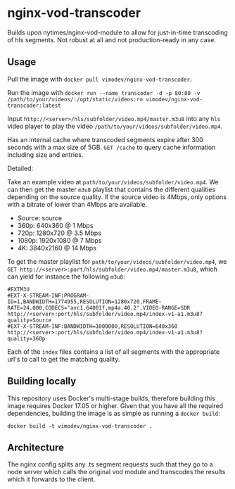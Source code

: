 nginx-vod-transcoder
=======================

Builds upon nytimes/nginx-vod-module to allow for just-in-time transcoding of hls segments. Not robust at all and not production-ready in any case.

Usage
----
Pull the image with `docker pull vimodev/nginx-vod-transcoder`.

Run the image with `docker run --name transcoder -d -p 80:80 -v /path/to/your/videos/:/opt/static/videos:ro vimodev/nginx-vod-transcoder:latest`

Input `http://<server>/hls/subfolder/video.mp4/master.m3u8` into any `hls` video player to play the video `/path/to/your/videos/subfolder/video.mp4`.

Has an internal cache where transcoded segments expire after 300 seconds with a max size of 5GB. `GET /cache` to query cache information including size and entries.


Detailed:


Take an example video at `path/to/your/videos/subfolder/video.mp4`. We can then get the master `m3u8` playlist that contains the different qualities depending on the source quality. If the source video is 4Mbps, only options with a bitrate of lower than 4Mbps are available.
- Source: source
- 360p: 640x360 @ 1 Mbps
- 720p: 1280x720 @ 3.5 Mbps
- 1080p: 1920x1080 @ 7 Mbps
- 4K: 3840x2160 @ 14 Mbps

To get the master playlist for `path/to/your/videos/subfolder/video.mp4`, we `GET http://<server>:port/hls/subfolder/video.mp4/master.m3u8`, which can yield for instance the following `m3u8`:

```
#EXTM3U
#EXT-X-STREAM-INF:PROGRAM-ID=1,BANDWIDTH=1774955,RESOLUTION=1280x720,FRAME-RATE=24.000,CODECS="avc1.64001f,mp4a.40.2",VIDEO-RANGE=SDR
http://<server>:port/hls/subfolder/video.mp4/index-v1-a1.m3u8?quality=Source
#EXT-X-STREAM-INF:BANDWIDTH=1000000,RESOLUTION=640x360
http://<server>:port/hls/subfolder/video.mp4/index-v1-a1.m3u8?quality=360p
```

Each of the `index` files contains a list of all segments with the appropriate url's to call to get the matching quality.

Building locally
----------------

This repository uses Docker's multi-stage builds, therefore building this image
requires Docker 17.05 or higher. Given that you have all the required
dependencies, building the image is as simple as running a ``docker build``:

```
docker build -t vimodev/nginx-vod-transcoder .
```

Architecture
-------------
The nginx config splits any .ts segment requests such that they go to a node server which calls the original vod module and transcodes the results which it forwards to the client.